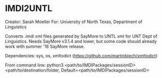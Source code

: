 # IMDI2UNTL

Creator: Sarah Moeller
For: University of North Texas, Department of Linguistics

Converts .imdi xml files generated by SayMore to UNTL xml for UNT Dept of Linguistics. 
Needs SayMore v3.1.4 and lower, but some code should already work with summer '18 SayMore release.

Dependencies: sys, os, xmltodict (https://github.com/martinblech/xmltodict)

From command line: python3 <path/to/IMDIPackages/sessionID> <path/to/destination/folder, Default=<path/to/IMDIPackages/sessionID>
